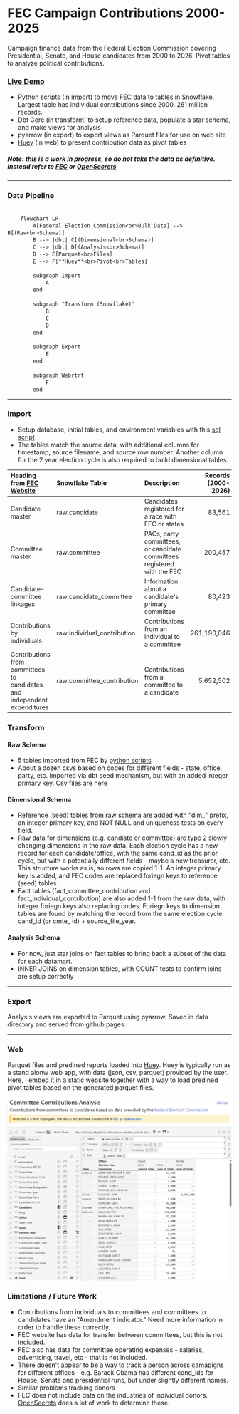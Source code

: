 # FEC Campaign Contributions 2000-2025

Campaign finance data from the Federal Election Commission covering Presidential, Senate, and House candidates from 2000 to 2026. Pivot tables to analyze political contributions.
### [Live Demo](https://smckissock.github.io/fec/)

- Python scripts (in import) to move [FEC data](https://www.fec.gov/data/browse-data/?tab=bulk-data) to tables in Snowflake. Largest table has individual contributions since 2000. 261 million records.  
- Dbt Core (in transform) to setup reference data, populate a star schema, and make views for analysis
- pyarrow (in export) to export views as Parquet files for use on web site
- [Huey](https://github.com/rpbouman/huey) (in web) to present contribution data as pivot tables



##### Note: this is a work in progress, so do not take the data as definitive. Instead refer to [FEC](https://www.fec.gov/) or [OpenSecrets](https://www.opensecrets.org/) 
---
### Data Pipeline

```mermaid

    flowchart LR
        A[Federal Election Commission<br>Bulk Data] --> B[(Raw<br>Schema)]
        B --> |dbt| C[(Dimensional<br>Schema)]
        C --> |dbt| D[(Analysis<br>Schema)]
        D --> E[Parquet<br>Files]
        E --> F[**Huey**<br>Pivot<br>Tables]

        subgraph Import
            A
        end
        
        subgraph "Transform (Snowflake)"
            B
            C 
            D
        end
        
        subgraph Export
            E
        end 

        subgraph Webrtrt
            F 
        end
```

---

### Import
- Setup database, initial tables, and environment variables with this [sql script](./import/setup_db.sql)
- The tables match the source data, with additional columns for timestamp, source filename, and source row number. Another column for the 2 year election cycle is also required to build dimensional tables.


| Heading from [FEC Website](https://www.fec.gov/data/browse-data/?tab=bulk-data) | Snowflake Table | Description | Records (2000-2026) |
|:---|:------|:------------|---:|
| Candidate master | raw.candidate | Candidates registered for a race with FEC or states | 83,561 |
| Committee master | raw.committee | PACs, party committees, or candidate committees registered with the FEC | 200,457 |
| Candidate-committee linkages | raw.candidate_committee | Information about a candidate's primary committee | 80,423 |
| Contributions by individuals | raw.individual_contribution | Contributions from an individual to a committee | 261,190,046 |
| Contributions from committees to candidates and independent expenditures | raw.committee_contribution | Contributions from a committee to a candidate | 5,652,502 |

### Transform


#### Raw Schema

- 5 tables imported from FEC by [python scripts](./import)
- About a dozen csvs based on codes for different fields - state, office, party, etc. Imported via dbt seed mechanism, but with an added integer primary key. Csv files are [here](https://github.com/smckissock/fec/tree/main/transform/seeds)


#### Dimensional Schema

- Reference (seed) tables from raw schema are added with "dim_" prefix, an integer primary key, and NOT NULL and uniqueness tests on every field.
- Raw data for dimensions (e.g. candiate or committee) are type 2 slowly changing dimensions in the raw data. Each election cycle has a new record for each candidate/office, with the same cand_id as the prior cycle, but with a potentially different fields - maybe a new treasurer, etc. This structure works as is, so rows are copied 1-1. An integer primary key is added, and FEC codes are replaced foriegn keys to reference (seed) tables.
- Fact tables (fact_committee_contribution and fact_individual_contribution) are also added 1-1 from the raw data, with integer foriegn keys also replacing codes. Foriegn keys to dimension tables are found by matching the record from the same election cycle: cand_id (or cmte_ id) + source_file_year.   

#### Analysis Schema
- For now, just star joins on fact tables to bring back a subset of the data for each datamart.
- INNER JOINS on dimension tables, with COUNT tests to confirm joins are setup correctly   
---

### Export

Analysis views are exported to Parquet using pyarrow. Saved in data directory and served from github pages.

---

### Web

Parquet files and predined reports loaded into [Huey](https://github.com/rpbouman/huey). Huey is typically run as a stand alonw web app, with data (json, csv, parquet) provided by the user. Here, I embed it in a static website together with a way to load predined pivot tables based on the generated parquet files.     


![Screenshot](./screenshot.jpg)

### Limitations / Future Work
- Contributions from individuals to committees and committees to candidates have an	"Amendment indicator." Need more information in order to handle these correctly. 
- FEC website has data for transfer between committees, but this is not included.
- FEC also has data for committee operating expenses - salaries, advertising, travel, etc - that is not included.
- There doesn't appear to be a way to track a person across camapigns for different offices - e.g. Barack Obama has different cand_ids for House, Senate and presidential runs, but under slightly different names.
- Similar problems tracking donors
- FEC does not include data on the industries of individual donors. [OpenSecrets](opensecrets.org) does a lot of work to determine these.    